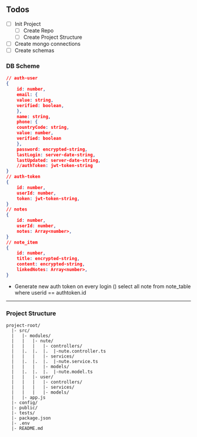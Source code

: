 ## Todos
- [ ] Init Project
	- [ ] Create Repo
	- [ ] Create Project Structure
- [ ] Create mongo connections
- [ ] Create schemas

### DB Scheme
```json
// auth-user
{
	id: number,
	email: {
	value: string,
	verified: boolean,
	},
	name: string,
	phone: {
	countryCode: string,
	value: number,
	verified: boolean
	},
	password: encrypted-string,
	lastLogin: server-date-string,
	lastUpdated: server-date-string,
	//authToken: jwt-token-string
}
// auth-token
{
	id: number,
	userId: number,
	token: jwt-token-string,
}
// notes
{
	id: number,
	userId: number,
	notes: Array<number>,
}
// note_item 
{
	id: number,
	title: encrypted-string,
	content: encrypted-string,
	linkedNotes: Array<number>,
}
```
- Generate new auth token on every login ()
select all note from note_table where userid == authtoken.id

---
### Project Structure

```
project-root/
  |- src/
  |   |- modules/
  |   |   |- nute/
  |   |   |   |- controllers/
  |	  |.  |.  |.  |-nute.controller.ts
  |   |   |   |- services/
  |	  |.  |.  |.  |-nute.service.ts
  |   |   |   |- models/
  |	  |.  |.  |.  |-nute.model.ts
  |   |   |- user/
  |   |   |   |- controllers/
  |   |   |   |- services/
  |   |   |   |- models/
  |   |- app.js
  |- config/
  |- public/
  |- tests/
  |- package.json
  |- .env
  |- README.md
```